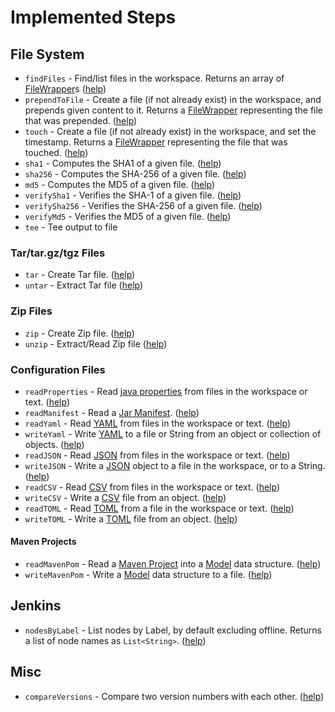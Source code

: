 # Implemented Steps

## File System
* `findFiles` - Find/list files in the workspace. Returns an array of [FileWrapper](../src/main/java/org/jenkinsci/plugins/pipeline/utility/steps/fs/FileWrapper.java)s ([help](../src/main/resources/org/jenkinsci/plugins/pipeline/utility/steps/fs/FindFilesStep/help.html))
* `prependToFile` - Create a file (if not already exist) in the workspace, and prepends given content to it. Returns a [FileWrapper](../src/main/java/org/jenkinsci/plugins/pipeline/utility/steps/fs/FileWrapper.java) representing the file that was prepended. ([help](../src/main/resources/org/jenkinsci/plugins/pipeline/utility/steps/fs/PrependToFileStep/help.html))
* `touch` - Create a file (if not already exist) in the workspace, and set the timestamp. Returns a [FileWrapper](../src/main/java/org/jenkinsci/plugins/pipeline/utility/steps/fs/FileWrapper.java) representing the file that was touched. ([help](../src/main/resources/org/jenkinsci/plugins/pipeline/utility/steps/fs/TouchStep/help.html))
* `sha1` - Computes the SHA1 of a given file. ([help](../src/main/resources/org/jenkinsci/plugins/pipeline/utility/steps/fs/FileSha1Step/help.html))
* `sha256` - Computes the SHA-256 of a given file. ([help](../src/main/resources/org/jenkinsci/plugins/pipeline/utility/steps/fs/FileSha256Step/help.html))
* `md5` - Computes the MD5 of a given file. ([help](../src/main/resources/org/jenkinsci/plugins/pipeline/utility/steps/fs/FileMd5Step/help.html))
* `verifySha1` - Verifies the SHA-1 of a given file. ([help](../src/main/resources/org/jenkinsci/plugins/pipeline/utility/steps/fs/FileVerifySha1Step/help.html))
* `verifySha256` - Verifies the SHA-256 of a given file. ([help](../src/main/resources/org/jenkinsci/plugins/pipeline/utility/steps/fs/FileVerifySha256Step/help.html))
* `verifyMd5` - Verifies the MD5 of a given file. ([help](../src/main/resources/org/jenkinsci/plugins/pipeline/utility/steps/fs/FileVerifyMd5Step/help.html))
* `tee` - Tee output to file

### Tar/tar.gz/tgz Files
* `tar` - Create Tar file. ([help](../src/main/resources/org/jenkinsci/plugins/pipeline/utility/steps/tar/TarStep/help.html))
* `untar` - Extract Tar file ([help](../src/main/resources/org/jenkinsci/plugins/pipeline/utility/steps/tar/UnTarStep/help.html))

### Zip Files
* `zip` - Create Zip file. ([help](../src/main/resources/org/jenkinsci/plugins/pipeline/utility/steps/zip/ZipStep/help.html))
* `unzip` - Extract/Read Zip file ([help](../src/main/resources/org/jenkinsci/plugins/pipeline/utility/steps/zip/UnZipStep/help.html))

### Configuration Files
* `readProperties` - Read [java properties](https://docs.oracle.com/javase/7/docs/api/java/util/Properties.html) from files in the workspace or text. ([help](../src/main/resources/org/jenkinsci/plugins/pipeline/utility/steps/conf/ReadPropertiesStep/help.html))
* `readManifest` - Read a [Jar Manifest](https://docs.oracle.com/javase/7/docs/technotes/guides/jar/jar.html#JAR_Manifest). ([help](../src/main/resources/org/jenkinsci/plugins/pipeline/utility/steps/conf/mf/ReadManifestStep/help.html))
* `readYaml` - Read [YAML](http://yaml.org) from files in the workspace or text. ([help](../src/main/resources/org/jenkinsci/plugins/pipeline/utility/steps/conf/ReadYamlStep/help.html))
* `writeYaml` - Write [YAML](http://yaml.org) to a file or String from an object or collection of objects. ([help](../src/main/resources/org/jenkinsci/plugins/pipeline/utility/steps/conf/WriteYamlStep/help.html))
* `readJSON` - Read [JSON](http://www.json.org/json-it.html) from files in the workspace or text. ([help](../src/main/resources/org/jenkinsci/plugins/pipeline/utility/steps/json/ReadJSONStep/help.html))
* `writeJSON` - Write a [JSON](http://www.json.org/json-it.html) object to a file in the workspace, or to a String. ([help](../src/main/resources/org/jenkinsci/plugins/pipeline/utility/steps/json/WriteJSONStep/help.html))
* `readCSV` - Read [CSV](https://commons.apache.org/proper/commons-csv/) from files in the workspace or text. ([help](../src/main/resources/org/jenkinsci/plugins/pipeline/utility/steps/csv/ReadCSVStep/help.html))
* `writeCSV` - Write a [CSV](https://commons.apache.org/proper/commons-csv/) file from an object. ([help](../src/main/resources/org/jenkinsci/plugins/pipeline/utility/steps/csv/WriteCSVStep/help.html))
* `readTOML` - Read [TOML](https://toml.io) from a file in the workspace or text. ([help](../src/main/resources/org/jenkinsci/plugins/pipeline/utility/steps/toml/ReadTOMLStep/help.html))
* `writeTOML` - Write a [TOML](https://toml.io) file from an object. ([help](../src/main/resources/org/jenkinsci/plugins/pipeline/utility/steps/toml/WriteTOMLStep/help.html))

#### Maven Projects
* `readMavenPom` - Read a [Maven Project](https://maven.apache.org/pom.html) into a [Model](http://maven.apache.org/components/ref/3.3.9/maven-model/apidocs/org/apache/maven/model/Model.html) data structure. ([help](../src/main/resources/org/jenkinsci/plugins/pipeline/utility/steps/maven/ReadMavenPomStep/help.html))
* `writeMavenPom` - Write a [Model](http://maven.apache.org/components/ref/3.3.9/maven-model/apidocs/org/apache/maven/model/Model.html) data structure to a file. ([help](../src/main/resources/org/jenkinsci/plugins/pipeline/utility/steps/maven/WriteMavenPomStep/help.html))

## Jenkins
* `nodesByLabel` - List nodes by Label, by default excluding offline. Returns a list of node names as `List<String>`. ([help](../src/main/resources/org/jenkinsci/plugins/pipeline/utility/steps/jenkins/NodesByLabelStep/help.html))

## Misc
* `compareVersions` - Compare two version numbers with each other. ([help](../src/main/resources/org/jenkinsci/plugins/pipeline/utility/steps/CompareVersionsStep/help.html))
